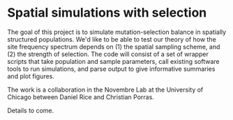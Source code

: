 # Spatial simulations with selection

The goal of this project is to simulate mutation-selection balance in spatially structured populations. We'd like to be able to test our theory of how the site frequency spectrum depends on (1) the spatial sampling scheme, and (2) the strength of selection. The code will consist of a set of wrapper scripts that take population and sample parameters, call existing software tools to run simulations, and parse output to give informative summaries and plot figures.

The work is a collaboration in the Novembre Lab at the University of Chicago between Daniel Rice and Christian Porras.

Details to come.
